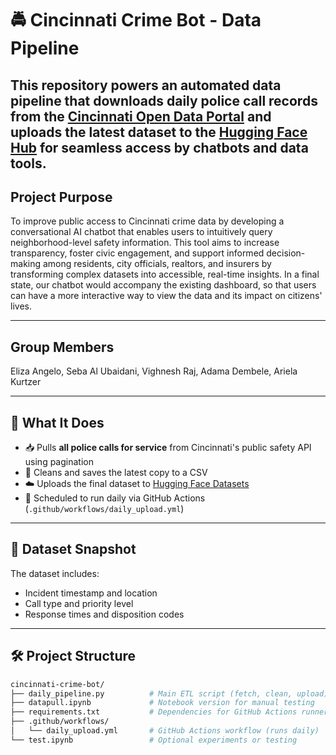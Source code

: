 # 🚔 Cincinnati Crime Bot - Data Pipeline

This repository powers an automated data pipeline that downloads daily police call records from the [Cincinnati Open Data Portal](https://insights.cincinnati-oh.gov/) and uploads the latest dataset to the [Hugging Face Hub](https://huggingface.co/datasets/mlsystemsg1/cincinnati-crime-data) for seamless access by chatbots and data tools.
--- 
## Project Purpose
To improve public access to Cincinnati crime data by developing a conversational AI chatbot that enables users to intuitively query neighborhood-level safety information. This tool aims to increase transparency, foster civic engagement, and support informed decision-making among residents, city officials, realtors, and insurers by transforming complex datasets into accessible, real-time insights. In a final state, our chatbot would accompany the existing dashboard, so that users can have a more interactive way to view the data and its impact on citizens' lives. 


---
## Group Members
Eliza Angelo, Seba Al Ubaidani, Vighnesh Raj, Adama Dembele, Ariela Kurtzer

---

## 🔄 What It Does

- 📥 Pulls **all police calls for service** from Cincinnati's public safety API using pagination
- 🧹 Cleans and saves the latest copy to a CSV
- ☁️ Uploads the final dataset to [Hugging Face Datasets](https://huggingface.co/datasets/mlsystemsg1/cincinnati-crime-data)
- 🔁 Scheduled to run daily via GitHub Actions (`.github/workflows/daily_upload.yml`)

---

## 📁 Dataset Snapshot

The dataset includes:
- Incident timestamp and location
- Call type and priority level
- Response times and disposition codes

---

## 🛠 Project Structure

```bash
cincinnati-crime-bot/
├── daily_pipeline.py          # Main ETL script (fetch, clean, upload)
├── datapull.ipynb             # Notebook version for manual testing
├── requirements.txt           # Dependencies for GitHub Actions runner
├── .github/workflows/
│   └── daily_upload.yml       # GitHub Actions workflow (runs daily)
└── test.ipynb                 # Optional experiments or testing

